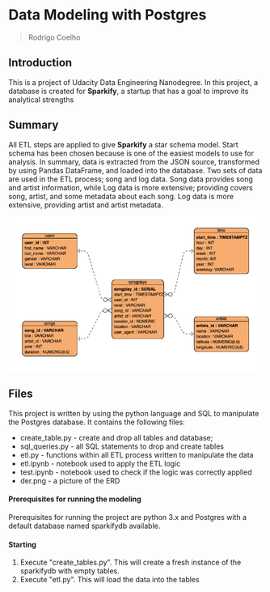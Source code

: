 # Data Modeling with Postgres
> Rodrigo Coelho

## Introduction
This is a project of Udacity Data Engineering Nanodegree. In this project, a database is created for **Sparkify**, a startup that has a goal to improve its analytical strengths

## Summary
All ETL steps are applied to give **Sparkify** a star schema model. Start schema has been chosen because is one of the easiest models to use for analysis.
In summary, data is extracted from the JSON source, transformed by using Pandas DataFrame, and loaded into the database. 
Two sets of data are used in the ETL process; song and log data. 
Song data provides song and artist information, while Log data is more extensive; providing covers song, artist, and some metadata about each song. 
Log data is more extensive, providing artist and artist metadata.

![Entity Relatationship Diagram](der.png)

## Files
This project is written by using the python language and SQL to manipulate the Postgres database. It contains the following files:
* create_table.py - create and drop all tables and database;
* sql_queries.py - all SQL statements to drop and create tables
* etl.py - functions within all ETL process written to manipulate the data
* etl.ipynb - notebook used to apply the ETL logic
* test.ipynb - notebook used to check if the logic was correctly applied 
* der.png - a picture of the ERD

#### Prerequisites for running the modeling
Prerequisites for running the project are python 3.x and Postgres with a default database named sparkifydb available.

#### Starting
1. Execute "create_tables.py". This will create a fresh instance of the sparkifydb with empty tables.
2. Execute "etl.py". This will load the data into the tables